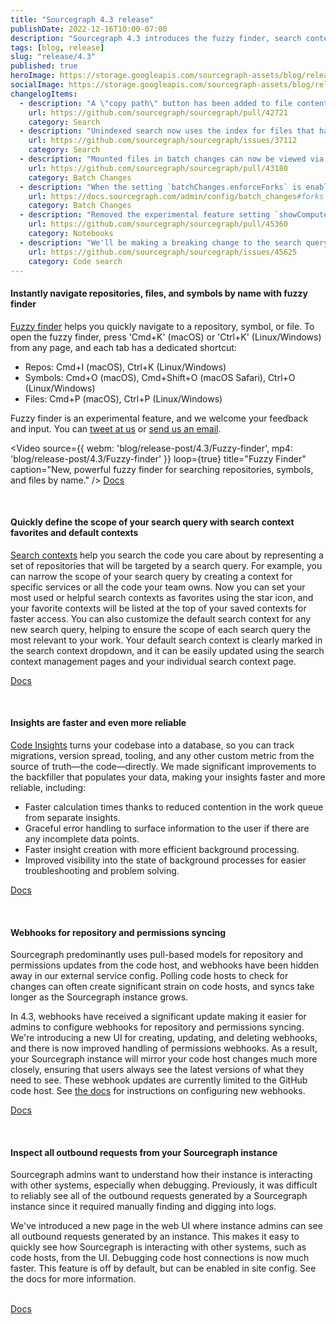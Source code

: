 ```yaml
---
title: "Sourcegraph 4.3 release"
publishDate: 2022-12-16T10:00-07:00
description: "Sourcegraph 4.3 introduces the fuzzy finder, search context favorites, webhooks for repository syncing, and faster and more reliable code insights."
tags: [blog, release]
slug: "release/4.3"
published: true
heroImage: https://storage.googleapis.com/sourcegraph-assets/blog/release-post/4.3/sourcegraph-4-3-hero.png
socialImage: https://storage.googleapis.com/sourcegraph-assets/blog/release-post/4.3/sourcegraph-4-3-hero.png
changelogItems:
  - description: "A \"copy path\" button has been added to file content, path, and symbol search results on hover or focus, next to the file path. The button copies the relative path of the file in the repo in the same way as the \"copy path\" button in the file and repo pages."
    url: https://github.com/sourcegraph/sourcegraph/pull/42721
    category: Search
  - description: "Unindexed search now uses the index for files that have not changed between the unindexed commit and the indexed commit. The result is faster unindexed search in general. If you are noticing issues you can disable by setting the feature flag `search-hybrid` to false."
    url: https://github.com/sourcegraph/sourcegraph/issues/37112
    category: Search
  - description: "Mounted files in batch changes can now be viewed via the UI on the executions page."
    url: https://github.com/sourcegraph/sourcegraph/pull/43180
    category: Batch Changes
  - description: "When the setting `batchChanges.enforceForks` is enabled, Batch Changes will now prefix the name of the fork repo it creates with the original repo's namespace in order to prevent repo name collisions."
    url: https://docs.sourcegraph.com/admin/config/batch_changes#forks
    category: Batch Changes
  - description: "Removed the experimental feature setting `showComputeComponent`. Any notebooks that used the compute component will no longer render the block. The block will be deleted from the database the next time a notebook that uses it is saved."
    url: https://github.com/sourcegraph/sourcegraph/pull/45360
    category: Notebooks
  - description: "We'll be making a breaking change to the search query syntax with the upcoming 4.5 release in Februrary. We will be deprecating the fields `repohasfile` and `repohascommitafter` in favor of `repo:has.path()`."
    url: https://github.com/sourcegraph/sourcegraph/issues/45625
    category: Code search
---
```


<Badge link="/code-search" text="Code Search" color="cerise" size="small" />

#### Instantly navigate repositories, files, and symbols by name with fuzzy finder 

[Fuzzy finder](https://docs.sourcegraph.com/code_search/explanations/features) helps you quickly navigate to a repository, symbol, or file. To open the fuzzy finder, press 'Cmd+K' (macOS) or 'Ctrl+K' (Linux/Windows) from any page, and each tab has a dedicated shortcut:

- Repos: Cmd+I (macOS), Ctrl+K (Linux/Windows)
- Symbols: Cmd+O (macOS), Cmd+Shift+O (macOS Safari), Ctrl+O (Linux/Windows)
- Files: Cmd+P (macOS), Ctrl+P (Linux/Windows)

Fuzzy finder is an experimental feature, and we welcome your feedback and input. You can [tweet at us](https://twitter.com/sourcegraph) or [send us an email](mailto:feedback@sourcegraph.com).

<Video 
  source={{
    webm: 'blog/release-post/4.3/Fuzzy-finder',
    mp4: 'blog/release-post/4.3/Fuzzy-finder'
  }}
  loop={true}
  title="Fuzzy Finder"
  caption="New, powerful fuzzy finder for searching repositories, symbols, and files by name."
/>
<a href="https://docs.sourcegraph.com/code_search/explanations/features" className="tw-not-italic tw-flex tw-items-center tw-mb-sm">Docs<OpenInNewIcon className="tw-ml-xxs" size={18} /></a>

<br />
<Badge link="/code-search" text="Code Search" color="cerise" size="small" />

#### Quickly define the scope of your search query with search context favorites and default contexts

[Search contexts](https://docs.sourcegraph.com/code_search/how-to/search_contexts) help you search the code you care about by representing a set of repositories that will be targeted by a search query. For example, you can narrow the scope of your search query by creating a context for specific services or  all the code your team owns. Now you can set your most used or helpful search contexts as favorites using the star icon, and your favorite contexts will be listed at the top of your saved contexts for faster access. You can also customize the default search context for any new search query, helping to ensure the scope of each search query the most relevant to your work. Your default search context is clearly marked in the search context dropdown, and it can be easily updated using the search context management pages and your individual search context page. 

<div className="tw-mb-sm">
  <Figure
    src="https://storage.googleapis.com/sourcegraph-assets/blog/release-post/4.3/Search%20Contexts.png"
    alt="Search Contexts"
    caption=""
  />
</div>

<a href="https://docs.sourcegraph.com/code_search/how-to/search_contexts" className="tw-not-italic tw-flex tw-items-center tw-mb-sm">Docs<OpenInNewIcon className="tw-ml-xxs" size={18} /></a>

<br />
<Badge text="Code Insights" link="/code-insights" color="green" size="small" />

#### Insights are faster and even more reliable

[Code Insights](https://docs.sourcegraph.com/code_insights) turns your codebase into a database, so you can track migrations, version spread, tooling, and any other custom metric from the source of truth—the code—directly. We made significant improvements to the backfiller that populates your data, making your insights faster and more reliable, including: 

- Faster calculation times thanks to reduced contention in the work queue from separate insights.
- Graceful error handling to surface information to the user if there are any incomplete data points.
- Faster insight creation with more efficient background processing.
- Improved visibility into the state of background processes for easier troubleshooting and problem solving.

<a href="https://docs.sourcegraph.com/code_insights" className="tw-not-italic tw-flex tw-items-center tw-mb-sm">Docs<OpenInNewIcon className="tw-ml-xxs" size={18} /></a>

<br />
<Badge link="https://docs.sourcegraph.com/admin/config/webhooks" text="Admin" color="violet" size="small" />

#### Webhooks for repository and permissions syncing 

Sourcegraph predominantly uses pull-based models for repository and permissions updates from the code host, and webhooks have been hidden away in our external service config. Polling code hosts to check for changes can often create significant strain on code hosts, and syncs take longer as the Sourcegraph instance grows.

In 4.3, webhooks have received a significant update making it easier for admins to configure webhooks for repository and permissions syncing. We're introducing a new UI for creating, updating, and deleting webhooks, and there is now improved handling of permissions webhooks. As a result, your Sourcegraph instance will mirror your code host changes much more closely, ensuring that users always see the latest versions of what they need to see. These webhook updates are currently limited to the GitHub code host. See [the docs](https://docs.sourcegraph.com/admin/config/webhooks) for instructions on configuring new webhooks.

<a href="https://docs.sourcegraph.com/admin/config/webhooks" className="tw-not-italic tw-flex tw-items-center tw-mb-sm">Docs<OpenInNewIcon className="tw-ml-xxs" size={18} /></a>

<br />
<Badge link="https://docs.sourcegraph.com/admin/config/webhooks" text="Admin" color="violet" size="small" />

#### Inspect all outbound requests from your Sourcegraph instance

Sourcegraph admins want to understand how their instance is interacting with other systems, especially when debugging. Previously, it was difficult to reliably see all of the outbound requests generated by a Sourcegraph instance since it required manually finding and digging into logs. 

We've introduced a new page in the web UI where instance admins can see all outbound requests generated by an instance. This makes it easy to quickly see how Sourcegraph is interacting with other systems, such as code hosts, from the UI. Debugging code host connections is now much faster. This feature is off by default, but can be enabled in site config. See the docs for more information.

<br />
<a href="https://github.com/sourcegraph/sourcegraph/pull/44286" className="tw-not-italic tw-flex tw-items-center tw-mb-sm">Docs<OpenInNewIcon className="tw-ml-xxs" size={18} /></a>
